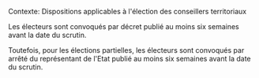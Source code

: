 Contexte: Dispositions applicables à l'élection des conseillers territoriaux

Les électeurs sont convoqués par décret publié au moins six semaines avant la date du scrutin.

Toutefois, pour les élections partielles, les électeurs sont convoqués par arrêté du représentant de l'Etat publié au moins six semaines avant la date du scrutin.
